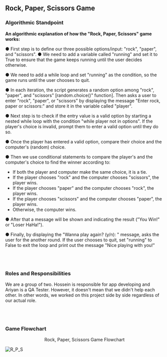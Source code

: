 ## Rock, Paper, Scissors Game

### Algorithmic Standpoint
**An algorithmic explanation of how the "Rock, Paper, Scissors" game works:**

●  First step is to define our three possible options/input: "rock", "paper", and "scissors".
●  We need to add a variable called "running" and set it to True to ensure that the game keeps running until the user decides otherwise.

● We need to add a while loop and set "running" as the condition, so the game runs until the user chooses to quit.

● In each iteration, the script generates a random option among "rock", "paper", and "scissors" [random.choice()" function]. Then asks a user to enter "rock", "paper", or "scissors" by displaying the message "Enter rock, paper or scissors:" and store it in the variable called "player".

● Next step is to check if the entry value is a valid option by starting a nested while loop with the condition "while player not in options". If the player's choice is invalid, prompt them to enter a valid option until they do so.

● Once the player has entered a valid option, compare their choice and the computer's (random) choice.

● Then we use conditional statements to compare the player's and the computer's choice to find the winner according to:
-	If both the player and computer make the same choice, it is a tie.
-	If the player chooses "rock" and the computer chooses "scissors", the player wins.
-	If the player chooses "paper" and the computer chooses "rock", the player wins.
-	If the player chooses "scissors" and the computer chooses "paper", the player wins.
-	Otherwise, the computer wins.

● After that a message will be shown and indicating the result ("You Win!" or "Loser HaHa!").

● Finally, by displaying the "Wanna play again? (y/n): " message, asks the user for the another round. If the user chooses to quit, set "running" to False to exit the loop and print out the message "Nice playing with you!"

</br>
</br>

### Roles and Responsibilities
We are a group of two. Hossein is responsible for app developing and Ariyan is a QA Tester. However, it doesn't mean that we didn't help each other. In other words, we worked on this project side by side regardless of our actual role.


</br>
</br>

### Game Flowchart

<div align="center">
 Rock, Paper, Scissors Game Flowchart
</div>

![R_P_S](http://nouvinmedia.com/wp-content/uploads/2023/03/Flowchart.png)
</br>
</br>

